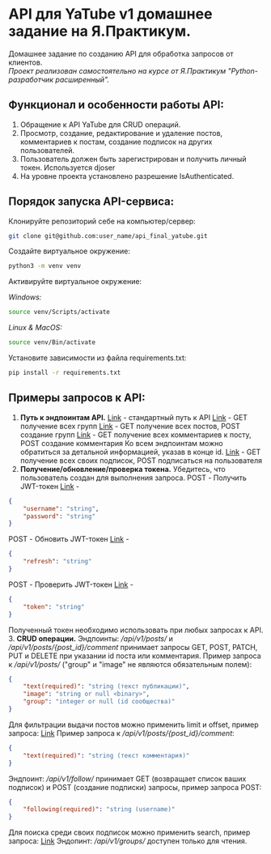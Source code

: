 # API для YaTube v1 домашнее задание на Я.Практикум.

Домашнее задание по созданию API для обработка запросов от клиентов.  
*Проект реализован самостоятельно на курсе от Я.Практикум "Python-разработчик расширенный".*

## Функционал и особенности работы API:

1. Обращение к API YaTube для CRUD операций.
2. Просмотр, создание, редактирование и удаление постов, комментариев к постам, создание подписок на других пользователей.
3. Пользователь должен быть зарегистрирован и получить личный токен. Используется djoser
4. На уровне проекта установлено разрешение IsAuthenticated.

## Порядок запуска API-сервиса:

Клонируйте репозиторий себе на компьютер/сервер:

```bash
git clone git@github.com:user_name/api_final_yatube.git
```

Создайте виртуальное окружение:

```bash
python3 -m venv venv
```

Активируйте виртуальное окружение:

*Windows:*
```bash
source venv/Scripts/activate
```
*Linux & MacOS:*
```bash
source venv/Bin/activate
```

Установите зависимости из файла requirements.txt:

```bash
pip install -r requirements.txt
```

## Примеры запросов к API:

1. **Путь к эндпоинтам API.** 
[Link](http://127.0.0.1:8000/api/v1/) - стандартный путь к API
[Link](http://127.0.0.1:8000/api/v1/groups/) - GET получение всех групп
[Link](http://127.0.0.1:8000/api/v1/posts/) - GET получение всех постов, POST создание групп
[Link](http://127.0.0.1:8000/api/v1/posts/{post_id}/comment) - GET получение всех комментариев к посту, POST создание комментария
Ко всем эндпоинтам можно обратиться за детальной информацией, указав в конце id.
[Link](http://127.0.0.1:8000/api/v1/follow/) - GET получение всех своих подписок, POST подписаться на пользователя
2. **Получение/обновление/проверка токена.**
Убедитесь, что пользователь создан для выполнения запроса.
POST - Получить JWT-токен
[Link](http://127.0.0.1:8000/api/v1/jwt/create/) -
```json
{
    "username": "string",
    "password": "string"
}
```
POST - Обновить JWT-токен
[Link](http://127.0.0.1:8000/api/v1/jwt/refresh/) -
```json
{
    "refresh": "string"
}
```
POST - Проверить  JWT-токен
[Link](http://127.0.0.1:8000/api/v1/jwt/verify/) -
```json
{
    "token": "string"
}
```
Полученный токен необходимо использовать при любых запросах к API.
3. **CRUD операции.**
Эндпоинты: */api/v1/posts/* и */api/v1/posts/{post_id}/comment* принимает запросы GET, POST, PATCH, PUT и DELETE при указании id поста или комментария.
Пример запроса к */api/v1/posts/* ("group" и "image" не являются обязательным полем):
```json
{
    "text(required)": "string (текст публикации)",
    "image": "string or null <binary>",
    "group": "integer or null (id сообщества)"
}
```
Для фильтрации выдачи постов можно применить limit и offset, пример запроса:
[Link](http://127.0.0.1:8000/api/v1/posts/?limit=1&offset=1)
Пример запроса к */api/v1/posts/{post_id}/comment*:
```json
{
    "text(required)": "string (текст комментария)"
}
```
Эндпоинт: */api/v1/follow/* принимает GET (возвращает список ваших подписок) и POST (создание подписки) запросы, пример запроса POST:
```json
{
    "following(required)": "string (username)"
}
```
Для поиска среди своих подписок можно применить search, пример запроса:
[Link](http://127.0.0.1:8000/api/v1/follow/?search=username)
Эндопинт: */api/v1/groups/* доступен только для чтения.
